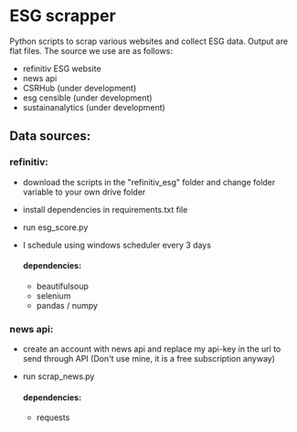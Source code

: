 # ESG scrapper
Python scripts to scrap various websites and collect ESG data. Output are flat files.
The source we use are as follows:
* refinitiv ESG website
* news api
* CSRHub (under development)
* esg censible (under development)
* sustainanalytics (under development)


## Data sources:

### refinitiv:
* download the scripts in the "refinitiv_esg" folder and change folder variable to your own drive folder
* install dependencies in requirements.txt file
* run esg_score.py
* I schedule using windows scheduler every 3 days

    #### dependencies:
    * beautifulsoup
    * selenium
    * pandas / numpy

### news api:
* create an account with news api and replace my api-key in the url to send through API (Don't use mine, it is a free subscription anyway)
* run scrap_news.py

    #### dependencies:
    * requests